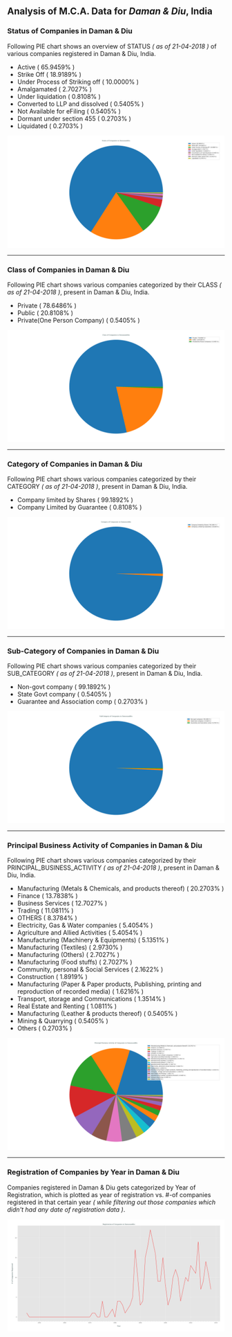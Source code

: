 ## Analysis of M.C.A. Data for _Daman & Diu_, India
### Status of Companies in Daman & Diu
Following PIE chart shows an overview of STATUS _( as of 21-04-2018 )_ of various companies registered in Daman & Diu, India.
- Active ( 65.9459% )
- Strike Off ( 18.9189% )
- Under Process of Striking off ( 10.0000% )
- Amalgamated ( 2.7027% )
- Under liquidation ( 0.8108% )
- Converted to LLP and dissolved ( 0.5405% )
- Not Available for eFiling ( 0.5405% )
- Dormant under section 455 ( 0.2703% )
- Liquidated ( 0.2703% )

![status_of_companies_in_damananddiu](../plots/mca_damananddiu_21042018_company_status.png)

---
### Class of Companies in Daman & Diu
Following PIE chart shows various companies categorized by their CLASS _( as of 21-04-2018 )_, present in Daman & Diu, India.
- Private ( 78.6486% )
- Public ( 20.8108% )
- Private(One Person Company) ( 0.5405% )

![companies_categorized_by_class_in_damananddiu](../plots/mca_damananddiu_21042018_company_class.png)

---
### Category of Companies in Daman & Diu
Following PIE chart shows various companies categorized by their CATEGORY _( as of 21-04-2018 )_, present in Daman & Diu, India.
- Company limited by Shares ( 99.1892% )
- Company Limited by Guarantee ( 0.8108% )

![companies_categorized_by_category_in_damananddiu](../plots/mca_damananddiu_21042018_company_category.png)

---
### Sub-Category of Companies in Daman & Diu
Following PIE chart shows various companies categorized by their SUB_CATEGORY _( as of 21-04-2018 )_, present in Daman & Diu, India.
- Non-govt company ( 99.1892% )
- State Govt company ( 0.5405% )
- Guarantee and Association comp ( 0.2703% )

![companies_categorized_by_subCategory_in_damananddiu](../plots/mca_damananddiu_21042018_company_subCategory.png)

---
### Principal Business Activity of Companies in Daman & Diu
Following PIE chart shows various companies categorized by their PRINCIPAL_BUSINESS_ACTIVITY _( as of 21-04-2018 )_, present in Daman & Diu, India.
- Manufacturing (Metals & Chemicals, and products thereof) ( 20.2703% )
- Finance ( 13.7838% )
- Business Services ( 12.7027% )
- Trading ( 11.0811% )
- OTHERS ( 8.3784% )
- Electricity, Gas & Water companies ( 5.4054% )
- Agriculture and Allied Activities ( 5.4054% )
- Manufacturing (Machinery & Equipments) ( 5.1351% )
- Manufacturing (Textiles) ( 2.9730% )
- Manufacturing (Others) ( 2.7027% )
- Manufacturing (Food stuffs) ( 2.7027% )
- Community, personal & Social Services ( 2.1622% )
- Construction ( 1.8919% )
- Manufacturing (Paper & Paper products, Publishing, printing and reproduction of recorded media) ( 1.6216% )
- Transport, storage and Communications ( 1.3514% )
- Real Estate and Renting ( 1.0811% )
- Manufacturing (Leather & products thereof) ( 0.5405% )
- Mining & Quarrying ( 0.5405% )
- Others ( 0.2703% )

![companies_categorized_by_principalBusinessActivity_in_damananddiu](../plots/mca_damananddiu_21042018_company_principalBusinessActivity.png)

---
### Registration of Companies by Year in Daman & Diu
Companies registered in Daman & Diu gets categorized by Year of Registration, which is plotted as year of registration vs. #-of companies registered in that certain year _( while filtering out those companies which didn't had any date of registration data )_.

![registration_of_companies_yearly_in_damananddiu](../plots/mca_damananddiu_21042018_company_dateOfRegistration.png)
